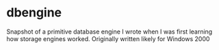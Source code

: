 # dbengine

Snapshot of a primitive database engine I wrote when I was first learning how storage engines worked. Originally written likely for Windows 2000
